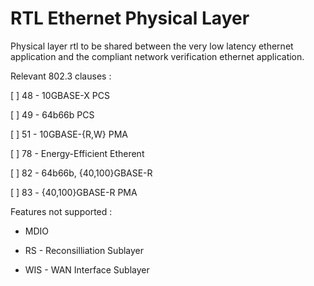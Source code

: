 # RTL Ethernet Physical Layer

Physical layer rtl to be shared between the very low latency ethernet application and the
compliant network verification ethernet application.

Relevant 802.3 clauses :

[ ] 48 - 10GBASE-X PCS

[ ] 49 - 64b66b PCS

[ ] 51 - 10GBASE-{R,W} PMA

[ ] 78 - Energy-Efficient Etherent

[ ] 82 - 64b66b, {40,100}GBASE-R

[ ] 83 - {40,100}GBASE-R PMA

Features not supported :

- MDIO

- RS - Reconsilliation Sublayer

- WIS - WAN Interface Sublayer
